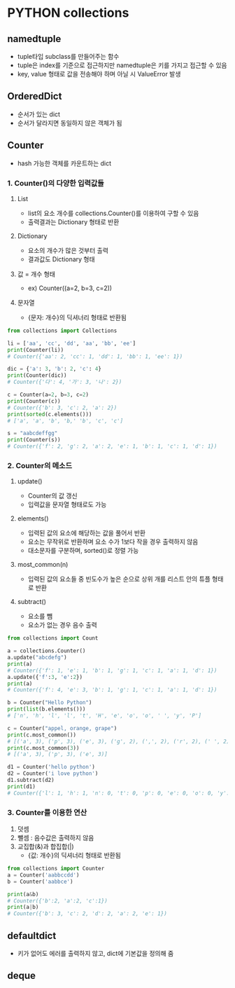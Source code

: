 # PYTHON collections
## namedtuple
- tuple타입 subclass를 만들어주는 함수
- tuple은 index를 기준으로 접근하지만 namedtuple은 키를 가지고 접근할 수 있음
- key, value 형태로 값을 전송해야 하며 아닐 시 ValueError 발생

## OrderedDict
- 순서가 있는 dict
- 순서가 달라지면 동일하지 않은 객체가 됨

## Counter
- hash 가능한 객체를 카운트하는 dict
### 1. Counter()의 다양한 입력값들
1. List
    - list의 요소 개수를 collections.Counter()를 이용하여 구할 수 있음
    - 출력결과는 Dictionary 형태로 반환
    
2. Dictionary
    - 요소의 개수가 많은 것부터 출력
    - 결과값도 Dictionary 형태

3. 값 = 개수 형태
    - ex) Counter((a=2, b=3, c=2))

4. 문자열
    - {문자: 개수}의 딕셔너리 형태로 반환됨

```python
from collections import Collections

li = ['aa', 'cc', 'dd', 'aa', 'bb', 'ee']
print(Counter(li))
# Counter({'aa': 2, 'cc': 1, 'dd': 1, 'bb': 1, 'ee': 1})

dic = {'a': 3, 'b': 2, 'c': 4}
print(Counter(dic))
# Counter({'다': 4, '가': 3, '나': 2})

c = Counter(a=2, b=3, c=2)
print(Counter(c))
# Counter({'b': 3, 'c': 2, 'a': 2})
print(sorted(c.elements()))
# ['a', 'a', 'b', 'b,' 'b', 'c', 'c']

s = "aabcdeffgg"
print(Counter(s))
# Counter({'f': 2, 'g': 2, 'a': 2, 'e': 1, 'b': 1, 'c': 1, 'd': 1})
```


### 2. Counter의 메소드
1. update()
    - Counter의 값 갱신
    - 입력값을 문자열 형태로도 가능

2. elements()
    - 입력된 값의 요소에 해당하는 값을 풀어서 반환
    - 요소는 무작위로 반환하며 요소 수가 1보다 작을 경우 출력하지 않음
    - 대소문자를 구분하며, sorted()로 정렬 가능

3. most_common(n)
    - 입력된 값의 요소들 중 빈도수가 높은 순으로 상위 개를 리스트 안의 튜플 형태로 반환

4. subtract()
    - 요소를 뺌
    - 요소가 없는 경우 음수 출력

```python
from collections import Count

a = collections.Counter()
a.update("abcdefg")
print(a)
# Counter({'f': 1, 'e': 1, 'b': 1, 'g': 1, 'c': 1, 'a': 1, 'd': 1})
a.update({'f':3, 'e':2})
print(a)
# Counter({'f': 4, 'e': 3, 'b': 1, 'g': 1, 'c': 1, 'a': 1, 'd': 1})

b = Counter("Hello Python")
print(list(b.elements()))
# ['n', 'h', 'l', 'l', 't', 'H', 'e', 'o', 'o', ' ', 'y', 'P']

c = Counter("appel, orange, grape")
print(c.most_common())
# [('a', 3), ('p', 3), ('e', 3), ('g', 2), (',', 2), ('r', 2), (' ', 2), ('n', 1), ('l', 1), ('o', 1)]
print(c.most_common(3))
# [('a', 3), ('p', 3), ('e', 3)]

d1 = Counter('hello python')
d2 = Counter('i love python')
d1.subtract(d2)
print(d1)
# Counter({'l': 1, 'h': 1, 'n': 0, 't': 0, 'p': 0, 'e': 0, 'o': 0, 'y': 0, 'i': -1, 'v': -1, ' ': -1})
```
### 3. Counter를 이용한 연산
1. 덧셈
2. 뺄셈 : 음수값은 출력하지 않음
3. 교집합(&)과 합집합(|)
    - {값: 개수}의 딕셔너리 형태로 반환됨
```python
from collections import Counter
a = Counter('aabbccdd')
b = Counter('aabbce')

print(a&b)
# Counter({'b':2, 'a':2, 'c':1})
print(a|b)
# Counter({'b': 3, 'c': 2, 'd': 2, 'a': 2, 'e': 1})
```

## defaultdict
- 키가 없어도 에러를 출력하지 않고, dict에 기본값을 정의해 줌

## deque